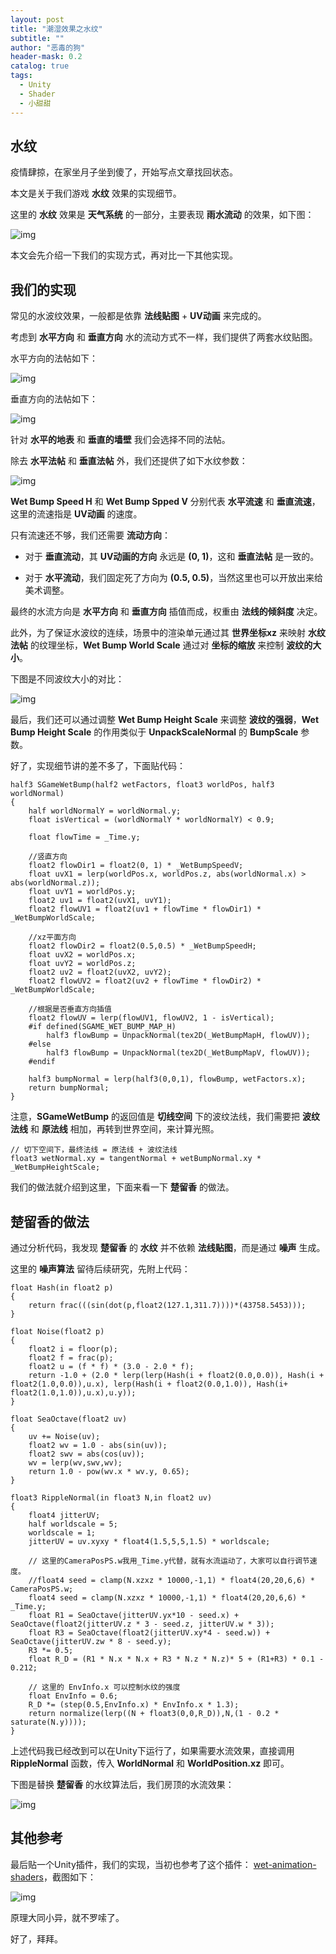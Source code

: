 ```yaml
---
layout: post
title: "潮湿效果之水纹"
subtitle: ""
author: "恶毒的狗"
header-mask: 0.2
catalog: true
tags:
  - Unity
  - Shader
  - 小甜甜
---
```


## 水纹

疫情肆掠，在家坐月子坐到傻了，开始写点文章找回状态。

本文是关于我们游戏 **水纹** 效果的实现细节。

这里的 **水纹** 效果是 **天气系统** 的一部分，主要表现 **雨水流动** 的效果，如下图：

![img](/img/wet-waves/screenshot1.gif)

本文会先介绍一下我们的实现方式，再对比一下其他实现。

## 我们的实现

常见的水波纹效果，一般都是依靠 **法线贴图** + **UV动画** 来完成的。

考虑到 **水平方向** 和 **垂直方向** 水的流动方式不一样，我们提供了两套水纹贴图。

水平方向的法帖如下：

![img](/img/wet-waves/screenshot2.png)

垂直方向的法帖如下：

![img](/img/wet-waves/screenshot3.png)

针对 **水平的地表** 和 **垂直的墙壁** 我们会选择不同的法帖。

除去 **水平法帖** 和 **垂直法帖** 外，我们还提供了如下水纹参数：

![img](/img/wet-waves/screenshot4.png)

**Wet Bump Speed H** 和 **Wet Bump Spped V** 分别代表 **水平流速** 和 **垂直流速**，这里的流速指是 **UV动画** 的速度。

只有流速还不够，我们还需要 **流动方向**：

+ 对于 **垂直流动**，其 **UV动画的方向** 永远是 **(0, 1)**，这和 **垂直法帖** 是一致的。

+ 对于 **水平流动**，我们固定死了方向为 **(0.5, 0.5)**，当然这里也可以开放出来给美术调整。

最终的水流方向是 **水平方向** 和 **垂直方向** 插值而成，权重由 **法线的倾斜度** 决定。

此外，为了保证水波纹的连续，场景中的渲染单元通过其 **世界坐标xz** 来映射 **水纹法帖** 的纹理坐标，**Wet Bump World Scale** 通过对 **坐标的缩放** 来控制 **波纹的大小**。

下图是不同波纹大小的对比：

![img](/img/wet-waves/screenshot5.png)

最后，我们还可以通过调整 **Wet Bump Height Scale** 来调整 **波纹的强弱**，**Wet Bump Height Scale** 的作用类似于 **UnpackScaleNormal** 的 **BumpScale** 参数。

好了，实现细节讲的差不多了，下面贴代码：

```
half3 SGameWetBump(half2 wetFactors, float3 worldPos, half3 worldNormal)
{
    half worldNormalY = worldNormal.y;
    float isVertical = (worldNormalY * worldNormalY) < 0.9;

    float flowTime = _Time.y;

    //竖直方向
    float2 flowDir1 = float2(0, 1) * _WetBumpSpeedV;
    float uvX1 = lerp(worldPos.x, worldPos.z, abs(worldNormal.x) > abs(worldNormal.z));
    float uvY1 = worldPos.y;
    float2 uv1 = float2(uvX1, uvY1);
    float2 flowUV1 = float2(uv1 + flowTime * flowDir1) * _WetBumpWorldScale;

    //xz平面方向
    float2 flowDir2 = float2(0.5,0.5) * _WetBumpSpeedH;
    float uvX2 = worldPos.x;
    float uvY2 = worldPos.z;
    float2 uv2 = float2(uvX2, uvY2);
    float2 flowUV2 = float2(uv2 + flowTime * flowDir2) * _WetBumpWorldScale;

    //根据是否垂直方向插值
    float2 flowUV = lerp(flowUV1, flowUV2, 1 - isVertical);
    #if defined(SGAME_WET_BUMP_MAP_H)
        half3 flowBump = UnpackNormal(tex2D(_WetBumpMapH, flowUV));
    #else
        half3 flowBump = UnpackNormal(tex2D(_WetBumpMapV, flowUV));
    #endif

    half3 bumpNormal = lerp(half3(0,0,1), flowBump, wetFactors.x);
    return bumpNormal;
} 
```

注意，**SGameWetBump** 的返回值是 **切线空间** 下的波纹法线，我们需要把 **波纹法线** 和 **原法线** 相加，再转到世界空间，来计算光照。

```
// 切下空间下，最终法线 = 原法线 + 波纹法线
float3 wetNormal.xy = tangentNormal + wetBumpNormal.xy * _WetBumpHeightScale;
```

我们的做法就介绍到这里，下面来看一下 **楚留香** 的做法。

## 楚留香的做法

通过分析代码，我发现 **楚留香** 的 **水纹** 并不依赖 **法线贴图**，而是通过 **噪声** 生成。

这里的 **噪声算法** 留待后续研究，先附上代码：

```
float Hash(in float2 p)
{
    return frac(((sin(dot(p,float2(127.1,311.7))))*(43758.5453)));
}

float Noise(float2 p)
{
    float2 i = floor(p);
    float2 f = frac(p);
    float2 u = (f * f) * (3.0 - 2.0 * f);
    return -1.0 + (2.0 * lerp(lerp(Hash(i + float2(0.0,0.0)), Hash(i + float2(1.0,0.0)),u.x), lerp(Hash(i + float2(0.0,1.0)), Hash(i+ float2(1.0,1.0)),u.x),u.y));
}

float SeaOctave(float2 uv)
{
    uv += Noise(uv);
    float2 wv = 1.0 - abs(sin(uv));
    float2 swv = abs(cos(uv));
    wv = lerp(wv,swv,wv);
    return 1.0 - pow(wv.x * wv.y, 0.65);
}

float3 RippleNormal(in float3 N,in float2 uv)
{
    float4 jitterUV;
    half worldscale = 5;
    worldscale = 1;
    jitterUV = uv.xyxy * float4(1.5,5,5,1.5) * worldscale;

    // 这里的CameraPosPS.w我用_Time.y代替，就有水流运动了，大家可以自行调节速度。
    //float4 seed = clamp(N.xzxz * 10000,-1,1) * float4(20,20,6,6) * CameraPosPS.w;
    float4 seed = clamp(N.xzxz * 10000,-1,1) * float4(20,20,6,6) * _Time.y;
    float R1 = SeaOctave(jitterUV.yx*10 - seed.x) + SeaOctave(float2(jitterUV.z * 3 - seed.z, jitterUV.w * 3));
    float R3 = SeaOctave(float2(jitterUV.xy*4 - seed.w)) + SeaOctave(jitterUV.zw * 8 - seed.y);
    R3 *= 0.5;
    float R_D = (R1 * N.x * N.x + R3 * N.z * N.z)* 5 + (R1+R3) * 0.1 - 0.212;

    // 这里的 EnvInfo.x 可以控制水纹的强度
    float EnvInfo = 0.6; 
    R_D *= (step(0.5,EnvInfo.x) * EnvInfo.x * 1.3);
    return normalize(lerp((N + float3(0,0,R_D)),N,(1 - 0.2 * saturate(N.y))));
}
```

上述代码我已经改到可以在Unity下运行了，如果需要水流效果，直接调用 **RippleNormal** 函数，传入 **WorldNormal** 和 **WorldPosition.xz** 即可。

下图是替换 **楚留香** 的水纹算法后，我们房顶的水流效果：

![img](/img/wet-waves/screenshot6.gif)

## 其他参考

最后贴一个Unity插件，我们的实现，当初也参考了这个插件： [wet-animation-shaders](https://assetstore.unity.com/packages/vfx/shaders/wet-animation-shaders-38748?aid=1101l85Tr)，截图如下：

![img](/img/wet-waves/screenshot7.png)

原理大同小异，就不罗嗦了。

好了，拜拜。























































































































